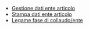 - [Gestione dati ente articolo](Sorgenti/OJ/PGM/CQVR10)
- [Stampa dati ente articolo](Sorgenti/OJ/PGM/CQVR20)
- [Legame fase di collaudo/ente](Sorgenti/OJ/PGM/CQCF40)
